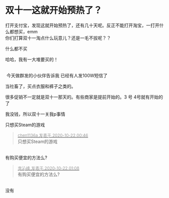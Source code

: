 # 双十一这就开始预热了？


打开支付宝，发现这就开始预热了，还有几十天呢。反正不能打开淘宝，一打开什么都想买，emm<br />
你们打算双十一淘点什么玩意儿？还是一毛不拔呢？？

什么都不买

哈哈，我有一大堆要买的！<br />
<br />
<img src="static/image/smiley/default/lol.gif" smilieid="12" border="0" alt="" /><img src="static/image/smiley/default/lol.gif" smilieid="12" border="0" alt="" /><img src="static/image/smiley/default/lol.gif" smilieid="12" border="0" alt="" />

<img src="static/image/smiley/default/lol.gif" smilieid="12" border="0" alt="" /> 今天做群发的小伙伴告诉我 已经有人发100W短信了

当社畜了，买点衣服和裤子之类的。

很多促销不一定就是双十一那天的。有些商家是提前开始的。3 号 4号就有开始的了 

我没钱，所以双十一关我p事情

只想买Steam的游戏

<div class="quote"><blockquote><font size="2"><a href="https://www.hostloc.com/forum.php?mod=redirect&amp;goto=findpost&amp;pid=9334096&amp;ptid=756985" target="_blank"><font color="#999999">chen1136a 发表于 2020-10-22 00:46</font></a></font><br />
只想买Steam的游戏</blockquote></div><br />
有购买便宜的方法么?

<div class="quote"><blockquote><font size="2"><a href="https://www.hostloc.com/forum.php?mod=redirect&amp;goto=findpost&amp;pid=9334114&amp;ptid=756985" target="_blank"><font color="#999999">李沁峰 发表于 2020-10-22 01:08</font></a></font><br />
有购买便宜的方法么?</blockquote></div><br />
没有
